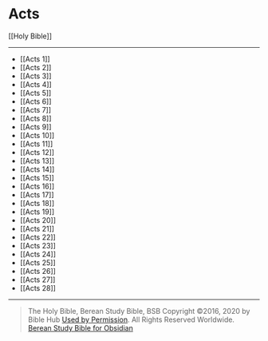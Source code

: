 # Acts

[[Holy Bible]]

---

- [[Acts 1]]
- [[Acts 2]]
- [[Acts 3]]
- [[Acts 4]]
- [[Acts 5]]
- [[Acts 6]]
- [[Acts 7]]
- [[Acts 8]]
- [[Acts 9]]
- [[Acts 10]]
- [[Acts 11]]
- [[Acts 12]]
- [[Acts 13]]
- [[Acts 14]]
- [[Acts 15]]
- [[Acts 16]]
- [[Acts 17]]
- [[Acts 18]]
- [[Acts 19]]
- [[Acts 20]]
- [[Acts 21]]
- [[Acts 22]]
- [[Acts 23]]
- [[Acts 24]]
- [[Acts 25]]
- [[Acts 26]]
- [[Acts 27]]
- [[Acts 28]]

---

> The Holy Bible, Berean Study Bible, BSB
> Copyright &copy;2016, 2020 by Bible Hub
> [Used by Permission](https://berean.bible/terms.htm). All Rights Reserved Worldwide.
> [Berean Study Bible for Obsidian](https://github.com/gapmiss/berean-study-bible-for-obsidian)

